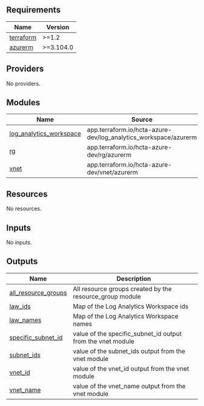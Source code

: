 ## Requirements

| Name | Version |
|------|---------|
| <a name="requirement_terraform"></a> [terraform](#requirement\_terraform) | >=1.2 |
| <a name="requirement_azurerm"></a> [azurerm](#requirement\_azurerm) | >=3.104.0 |

## Providers

No providers.

## Modules

| Name | Source | Version |
|------|--------|---------|
| <a name="module_log_analytics_workspace"></a> [log\_analytics\_workspace](#module\_log\_analytics\_workspace) | app.terraform.io/hcta-azure-dev/log_analytics_workspace/azurerm | 1.0.1 |
| <a name="module_rg"></a> [rg](#module\_rg) | app.terraform.io/hcta-azure-dev/rg/azurerm | 1.0.0 |
| <a name="module_vnet"></a> [vnet](#module\_vnet) | app.terraform.io/hcta-azure-dev/vnet/azurerm | 3.0.2 |

## Resources

No resources.

## Inputs

No inputs.

## Outputs

| Name | Description |
|------|-------------|
| <a name="output_all_resource_groups"></a> [all\_resource\_groups](#output\_all\_resource\_groups) | All resource groups created by the resource\_group module |
| <a name="output_law_ids"></a> [law\_ids](#output\_law\_ids) | Map of the Log Analytics Workspace ids |
| <a name="output_law_names"></a> [law\_names](#output\_law\_names) | Map of the Log Analytics Workspace names |
| <a name="output_specific_subnet_id"></a> [specific\_subnet\_id](#output\_specific\_subnet\_id) | value of the specific\_subnet\_id output from the vnet module |
| <a name="output_subnet_ids"></a> [subnet\_ids](#output\_subnet\_ids) | value of the subnet\_ids output from the vnet module |
| <a name="output_vnet_id"></a> [vnet\_id](#output\_vnet\_id) | value of the vnet\_id output from the vnet module |
| <a name="output_vnet_name"></a> [vnet\_name](#output\_vnet\_name) | value of the vnet\_name output from the vnet module |
